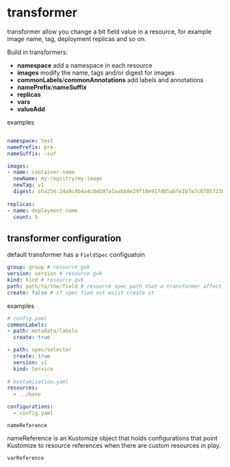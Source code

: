 # transformer

transformer allow you change a bit field value in a resource, for example image name, tag, deployment replicas and so on.

Build in transformers:
* **namespace** add a namespace in each resource
* **images** modify the name, tags and/or digest for images
* **commonLabels**/**commonAnnotations** add labels and annotations
* **namePrefix**/**nameSuffix**
* **replicas**
* **vars**
* **valueAdd**

examples
```yaml

namespace: test
namePrefix: pre-
nameSuffix: -suf

images:
- name: container-name
  newName: my-registry/my-image
  newTag: v1
  digest: sha256:24a0c4b4a4c0eb97a1aabb8e29f18e917d05abfe1b7a7c07857230879ce7d3d3
  
replicas:
- name: deployment-name
  count: 5
```

## transformer configuration

default transformer has a `FieldSpec` configuatoin
```yaml
group: group # resource gvk 
version: version # resource gvk
kind: kind # resource gvk
path: path/to/the/field # resource spec path that a transformer affect on
create: false # if spec fied not exist create it
```
examples
```yaml
# config.yaml
commonLabels:
- path: metadata/labels
  create: true

- path: spec/selector
  create: true
  version: v1
  kind: Service
  
# kustomization.yaml
resources:
  - ../base

configurations:
  - config.yaml
```
`nameReference`

nameReference is an Kustomize object that holds configurations that point Kustomize to resource references when there are custom resources in play.

`varReference`
